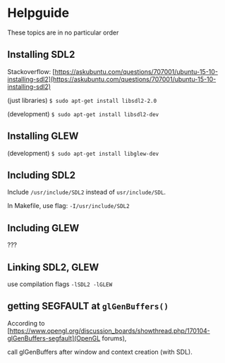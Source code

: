 # Helpguide

These topics are in no particular order

## Installing SDL2

Stackoverflow: [https://askubuntu.com/questions/707001/ubuntu-15-10-installing-sdl2](https://askubuntu.com/questions/707001/ubuntu-15-10-installing-sdl2)

(just libraries)
`$ sudo apt-get install libsdl2-2.0`


(development)
`$ sudo apt-get install libsdl2-dev`

## Installing GLEW

(development)
`$ sudo apt-get install libglew-dev`

## Including SDL2

Include `/usr/include/SDL2` instead of `usr/include/SDL`.

In Makefile, use flag: `-I/usr/include/SDL2`

## Including GLEW

???

## Linking SDL2, GLEW

use compilation flags `-lSDL2 -lGLEW`

## getting SEGFAULT at `glGenBuffers()`

According to [https://www.opengl.org/discussion_boards/showthread.php/170104-glGenBuffers-segfault](OpenGL forums),

call glGenBuffers after window and context creation (with SDL).
